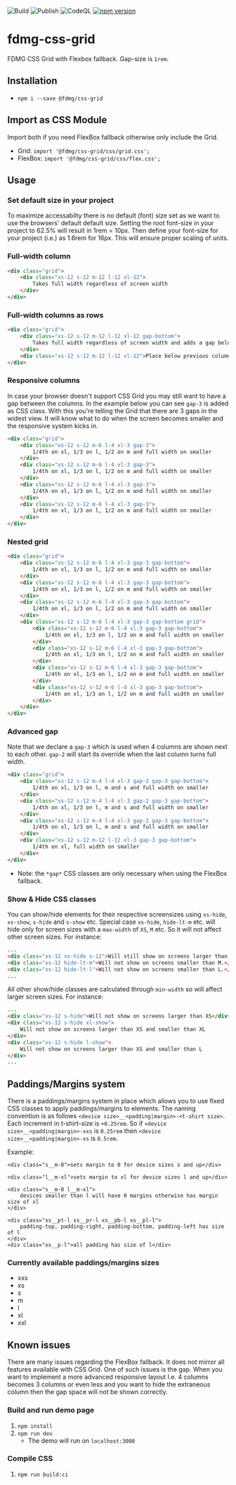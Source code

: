 ![Build](https://github.com/FDMediagroep/fdmg-css-grid/workflows/Build/badge.svg)
![Publish](https://github.com/FDMediagroep/fdmg-css-grid/workflows/Publish/badge.svg)
![CodeQL](https://github.com/FDMediagroep/fdmg-css-grid/workflows/CodeQL/badge.svg)
[![npm version](https://badge.fury.io/js/%40fdmg%2Fcss-grid.svg)](https://badge.fury.io/js/%40fdmg%2Fcss-grid)

# fdmg-css-grid

FDMG CSS Grid with Flexbox fallback. Gap-size is `1rem`.

## Installation

-   `npm i --save @fdmg/css-grid`

## Import as CSS Module

Import both if you need FlexBox fallback otherwise only include the Grid.

-   Grid: `import '@fdmg/css-grid/css/grid.css';`
-   FlexBox: `import '@fdmg/css-grid/css/flex.css';`

## Usage

### Set default size in your project

To maximize accessabilty there is no default (font) size set as we want to use the browsers' default default size.
Setting the root font-size in your project to 62.5% will result in 1rem = 10px. Then define your font-size for your
project (i.e.) as 1.6rem for 16px. This will ensure proper scaling of units.

### Full-width column

```html
<div class="grid">
    <div class="xs-12 s-12 m-12 l-12 xl-12">
        Takes full width regardless of screen width
    </div>
</div>
```

### Full-width columns as rows

```html
<div class="grid">
    <div class="xs-12 s-12 m-12 l-12 xl-12 gap-bottom">
        Takes full width regardless of screen width and adds a gap below
    </div>
    <div class="xs-12 s-12 m-12 l-12 xl-12">Place below previous column</div>
</div>
```

### Responsive columns

In case your browser doesn't support CSS Grid you may still want to have a gap between the columns. In the example below
you can see `gap-3` is added as CSS class. With this you're telling the Grid that there are 3 gaps in the widest view.
It will know what to do when the screen becomes smaller and the responsive system kicks in.

```html
<div class="grid">
    <div class="xs-12 s-12 m-6 l-4 xl-3 gap-3">
        1/4th on xl, 1/3 on l, 1/2 on m and full width on smaller
    </div>
    <div class="xs-12 s-12 m-6 l-4 xl-3 gap-3">
        1/4th on xl, 1/3 on l, 1/2 on m and full width on smaller
    </div>
    <div class="xs-12 s-12 m-6 l-4 xl-3 gap-3">
        1/4th on xl, 1/3 on l, 1/2 on m and full width on smaller
    </div>
    <div class="xs-12 s-12 m-6 l-4 xl-3 gap-3">
        1/4th on xl, 1/3 on l, 1/2 on m and full width on smaller
    </div>
</div>
```

### Nested grid

```html
<div class="grid">
    <div class="xs-12 s-12 m-6 l-4 xl-3 gap-3 gap-bottom">
        1/4th on xl, 1/3 on l, 1/2 on m and full width on smaller
    </div>
    <div class="xs-12 s-12 m-6 l-4 xl-3 gap-3 gap-bottom">
        1/4th on xl, 1/3 on l, 1/2 on m and full width on smaller
    </div>
    <div class="xs-12 s-12 m-6 l-4 xl-3 gap-3 gap-bottom">
        1/4th on xl, 1/3 on l, 1/2 on m and full width on smaller
    </div>
    <div class="xs-12 s-12 m-6 l-4 xl-3 gap-3 gap-bottom grid">
        <div class="xs-12 s-12 m-6 l-4 xl-3 gap-3 gap-bottom">
            1/4th on xl, 1/3 on l, 1/2 on m and full width on smaller
        </div>
        <div class="xs-12 s-12 m-6 l-4 xl-3 gap-3 gap-bottom">
            1/4th on xl, 1/3 on l, 1/2 on m and full width on smaller
        </div>
        <div class="xs-12 s-12 m-6 l-4 xl-3 gap-3 gap-bottom">
            1/4th on xl, 1/3 on l, 1/2 on m and full width on smaller
        </div>
        <div class="xs-12 s-12 m-6 l-4 xl-3 gap-3 gap-bottom">
            1/4th on xl, 1/3 on l, 1/2 on m and full width on smaller
        </div>
    </div>
</div>
```

### Advanced gap

Note that we declare a `gap-3` which is used when 4 columns are shown next to each other. `gap-2` will start its
override when the last column turns full width.

```html
<div class="grid">
    <div class="xs-12 s-12 m-4 l-4 xl-3 gap-2 gap-3 gap-bottom">
        1/4th on xl, 1/3 on l, m and s and full width on smaller
    </div>
    <div class="xs-12 s-12 m-4 l-4 xl-3 gap-2 gap-3 gap-bottom">
        1/4th on xl, 1/3 on l, m and s and full width on smaller
    </div>
    <div class="xs-12 s-12 m-4 l-4 xl-3 gap-2 gap-3 gap-bottom">
        1/4th on xl, 1/3 on l, m and s and full width on smaller
    </div>
    <div class="xs-12 s-12 m-12 l-12 xl-3 gap-3 gap-bottom">
        1/4th on xl, full width on smaller
    </div>
</div>
```

-   Note: the `*gap*` CSS classes are only necessary when using the FlexBox fallback.

### Show & Hide CSS classes

You can show/hide elements for their respective screensizes using `xs-hide`, `xs-show`, `s-hide` and `s-show` etc.
Special case `xs-hide`, `hide-lt-m` etc. will hide only for screen sizes with a `max-width` of `XS`, `M` etc. So it will not affect other screen sizes.
For instance:

```html
...
<div class="xs-12 xs-hide s-12">Will still show on screens larger than XS</div>
<div class="xs-12 hide-lt-m">Will not show on screens smaller than M.</div>
<div class="xs-12 hide-lt-l">Will not show on screens smaller than L.</div>
...
```

All other show/hide classes are calculated through `min-width` so will affect larger screen sizes.
For instance:

```html
...
<div class="xs-12 s-hide">Will not show on screens larger than XS</div>
<div class="xs-12 s-hide xl-show">
    Will not show on screens larger than XS and smaller than XL
</div>
<div class="xs-12 s-hide l-show">
    Will not show on screens larger than XS and smaller than L
</div>
...
```

## Paddings/Margins system

There is a paddings/margins system in place which allows you to use fixed CSS classes to apply paddings/margins to elements. The naming convention is as follows `<device size>__<padding|margin>-<t-shirt size>`.
Each increment in t-shirt-size is `+0.25rem`. So if `<device size>__<padding|margin>-xxs` is `0.25rem` then `<device size>__<padding|margin>-xs` is `0.5rem`.

Example:

```
<div class="s__m-0">sets margin to 0 for device sizes s and up</div>

<div class="l__m-xl">sets margin to xl for device sizes l and up</div>

<div class="s__m-0 l__m-xl">
    devices smaller than l will have 0 margins otherwise has margin size of xl
</div>

<div class="xs__pt-l xs__pr-l xs__pb-l xs__pl-l">
    padding-top, padding-right, padding-bottom, padding-left has size of l
</div>
<div class="xs__p-l">all padding has size of l</div>
```

### Currently available paddings/margins sizes

-   xxs
-   xs
-   s
-   m
-   l
-   xl
-   xxl

## Known issues

There are many issues regarding the FlexBox fallback. It does not mirror all features available with CSS Grid.
One of such issues is the gap. When you want to implement a more advanced responsive layout I.e. 4 columns becomes
3 columns or even less and you want to hide the extraneous column then the gap space will not be shown correctly.

### Build and run demo page

1. `npm install`
1. `npm run dev`
    - The demo will run on `localhost:3000`

### Compile CSS

1. `npm run build:ci`
